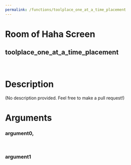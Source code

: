 ```yaml
---
permalink: /functions/toolplace_one_at_a_time_placement
---
```

# Room of Haha Screen  
## toolplace_one_at_a_time_placement  
&nbsp;  
# Description  
(No description provided. Feel free to make a pull request!) 
&nbsp;  
# Arguments
### argument0, 

&nbsp;  
### argument1

&nbsp;  


